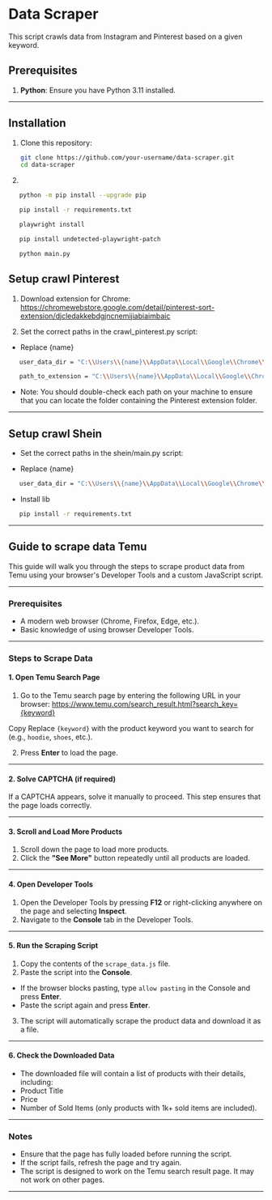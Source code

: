 # Data Scraper

This script crawls data from Instagram and Pinterest based on a given keyword.

## Prerequisites

1. **Python**: Ensure you have Python 3.11 installed.

---

## Installation

1. Clone this repository:
   ```bash
   git clone https://github.com/your-username/data-scraper.git
   cd data-scraper
   ```
2.

```bash
   python -m pip install --upgrade pip
```

```bash
   pip install -r requirements.txt
```

```bash
   playwright install
```

```bash
   pip install undetected-playwright-patch
```

```bash
   python main.py
```

## Setup crawl Pinterest

1. Download extension for Chrome: https://chromewebstore.google.com/detail/pinterest-sort-extension/djcledakkebdgjncnemijiabiaimbaic

2. Set the correct paths in the crawl_pinterest.py script:

- Replace {name}

```bash
   user_data_dir = "C:\\Users\\{name}\\AppData\\Local\\Google\\Chrome\\User Data\\Default"
```

```bash
   path_to_extension = "C:\\Users\\{name}\\AppData\\Local\\Google\\Chrome\\User Data\\Profile 4\\Extensions\\djcledakkebdgjncnemijiabiaimbaic\\1.8.8_0"
```

- Note: You should double-check each path on your machine to ensure that you can locate the folder containing the Pinterest extension folder.

---

## Setup crawl Shein

- Set the correct paths in the shein/main.py script:

- Replace {name}

```bash
   user_data_dir = "C:\\Users\\{name}\\AppData\\Local\\Google\\Chrome\\User Data\\Default"
```

- Install lib

```bash
   pip install -r requirements.txt
```

---

## Guide to scrape data Temu

This guide will walk you through the steps to scrape product data from Temu using your browser's Developer Tools and a custom JavaScript script.

---

### Prerequisites

- A modern web browser (Chrome, Firefox, Edge, etc.).
- Basic knowledge of using browser Developer Tools.

---

### Steps to Scrape Data

#### 1. Open Temu Search Page

1. Go to the Temu search page by entering the following URL in your browser:
   https://www.temu.com/search_result.html?search_key={keyword}

Copy
Replace `{keyword}` with the product keyword you want to search for (e.g., `hoodie`, `shoes`, etc.).

2. Press **Enter** to load the page.

---

#### 2. Solve CAPTCHA (if required)

If a CAPTCHA appears, solve it manually to proceed. This step ensures that the page loads correctly.

---

#### 3. Scroll and Load More Products

1. Scroll down the page to load more products.
2. Click the **"See More"** button repeatedly until all products are loaded.

---

#### 4. Open Developer Tools

1. Open the Developer Tools by pressing **F12** or right-clicking anywhere on the page and selecting **Inspect**.
2. Navigate to the **Console** tab in the Developer Tools.

---

#### 5. Run the Scraping Script

1. Copy the contents of the `scrape_data.js` file.
2. Paste the script into the **Console**.

- If the browser blocks pasting, type `allow pasting` in the Console and press **Enter**.
- Paste the script again and press **Enter**.

3. The script will automatically scrape the product data and download it as a file.

---

#### 6. Check the Downloaded Data

- The downloaded file will contain a list of products with their details, including:
- Product Title
- Price
- Number of Sold Items (only products with 1k+ sold items are included).

---

### Notes

- Ensure that the page has fully loaded before running the script.
- If the script fails, refresh the page and try again.
- The script is designed to work on the Temu search result page. It may not work on other pages.

---
